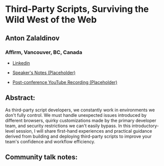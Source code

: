 # Third-Party Scripts, Surviving the Wild West of the Web 

## Anton Zalaldinov
### Affirm, Vancouver, BC, Canada 
- [Linkedin](https://www.linkedin.com/in/zalaldinov/) 

- [Speaker's Notes (Placeholder)]()
- [Post-conference YouTube Recording (Placeholder)]()
## Abstract: 

As third-party script developers, we constantly work in environments we don't fully control. We must handle unexpected issues introduced by different browsers, quirky customizations made by the primary developer team, and security restrictions we can't easily bypass. In this introductory-level session, I will share first-hand experiences and practical guidance derived from building and deploying third-party scripts to improve your team's confidence and workflow efficiency.
## Community talk notes: 